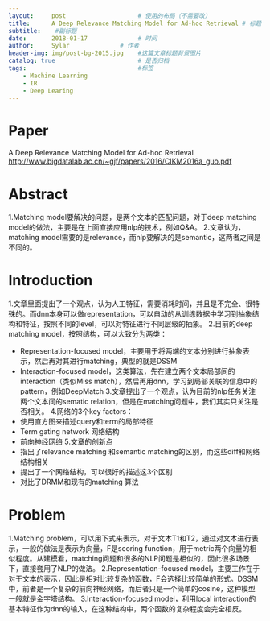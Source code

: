 ```yaml
---
layout:     post                    # 使用的布局（不需要改）
title:      A Deep Relevance Matching Model for Ad-hoc Retrieval # 标题 
subtitle:    #副标题
date:       2018-01-17              # 时间
author:     Sylar              # 作者
header-img: img/post-bg-2015.jpg    #这篇文章标题背景图片
catalog: true                       # 是否归档
tags:                               #标签
    - Machine Learning
    - IR
    - Deep Learing
---
```

# Paper
A Deep Relevance Matching Model for Ad-hoc Retrieval
http://www.bigdatalab.ac.cn/~gjf/papers/2016/CIKM2016a_guo.pdf

# Abstract
1.Matching model要解决的问题，是两个文本的匹配问题，对于deep matching model的做法，主要是在上面直接应用nlp的技术，例如Q&A。
2.文章认为，matching model需要的是relevance，而nlp要解决的是semantic，这两者之间是不同的。


# Introduction
1.文章里面提出了一个观点，认为人工特征，需要消耗时间，并且是不完全、很特殊的。而dnn本身可以做representation，可以自动的从训练数据中学习到抽象结构和特征，按照不同的level，可以对特征进行不同层级的抽象。
2.目前的deep matching model，按照结构，可以大致分为两类：
+ Representation-focused model，主要用于将两端的文本分别进行抽象表示，然后再对其进行matching，典型的就是DSSM
+ Interaction-focused model，这类算法，先在建立两个文本局部间的interaction（类似Miss match），然后再用dnn，学习到局部关联的信息中的pattern，例如DeepMatch
3.文章提出了一个观点，认为目前的nlp任务关注两个文本间的sematic relation，但是在matching问题中，我们其实只关注是否相关。
4.网络的3个key factors：
+ 使用直方图来描述query和term的局部特征
+ Term gating network 网络结构
+ 前向神经网络
5.文章的创新点
+ 指出了relevance matching 和semantic matching的区别，而这些diff和网络结构相关
+ 提出了一个网络结构，可以很好的描述这3个区别
+ 对比了DRMM和现有的matching 算法

# Problem
1.Matching problem，可以用下式来表示，对于文本T1和T2，通过对文本进行表示，一般的做法是表示为向量，F是scoring function，用于metric两个向量的相似程度。从建模看，matching问题和很多的NLP问题是相似的，因此很多场景下，直接套用了NLP的做法。
2.Representation-focused model，主要工作在于对于文本的表示，因此是相对比较复杂的函数，F会选择比较简单的形式。DSSM中，前者是一个复杂的前向神经网络，而后者只是一个简单的cosine，这种模型一般就是金字塔结构。
3.Interaction-focused model，利用local interaction的基本特征作为dnn的输入，在这种结构中，两个函数的复杂程度会完全相反。
